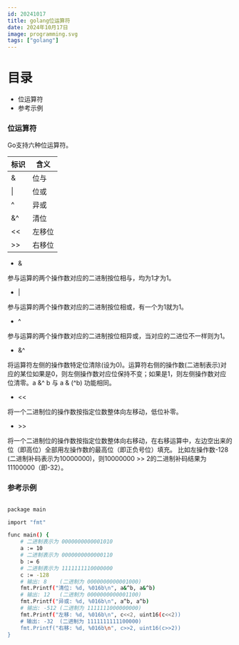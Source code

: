 ```yaml
---
id: 20241017
title: golang位运算符
date: 2024年10月17日
image: programming.svg
tags: ["golang"]
---
```



# 目录

- 位运算符
- 参考示例


### 位运算符

Go支持六种位运算符。

| 标识 | 含义   |
| ---- | ------ |
| &    | 位与   |
| \|   | 位或   |
| ^    | 异或   |
| &^   | 清位   |
| <<   | 左移位 |
| >>   | 右移位 |

 - &

参与运算的两个操作数对应的二进制按位相与，均为1才为1。

 - |

参与运算的两个操作数对应的二进制按位相或，有一个为1就为1。

 - ^

参与运算的两个操作数对应的二进制按位相异或，当对应的二进位不一样则为1。

 - &^

将运算符左侧的操作数特定位清除(设为0)。运算符右侧的操作数(二进制表示)对应的某位如果是0，则左侧操作数对应位保持不变；如果是1，则左侧操作数对应位清零。a &^ b 与 a & (^b) 功能相同。

 - <<

将一个二进制位的操作数按指定位数整体向左移动，低位补零。

 - \>\>

将一个二进制位的操作数按指定位数整体向右移动，在右移运算中，左边空出来的位（即高位）全部用左操作数的最高位（即正负号位）填充。 比如左操作数-128 (二进制补码表示为10000000)，则10000000 >> 2的二进制补码结果为11100000（即-32）。


### 参考示例

```bash

package main

import "fmt"

func main() {
    # 二进制表示为 0000000000001010
	a := 10                                             
    # 二进制表示为 0000000000000110
	b := 6 
    # 二进制表示为 1111111110000000
	c := -128                                           
    # 输出: 8    (二进制为 0000000000001000)
	fmt.Printf("清位: %d, %016b\n", a&^b, a&^b)
    # 输出: 12   (二进制为 0000000000001100)
	fmt.Printf("异或: %d, %016b\n", a^b, a^b)
    # 输出: -512 (二进制为 1111111000000000)
    fmt.Printf("左移: %d, %016b\n", c<<2, uint16(c<<2)) 
    # 输出: -32  (二进制为 1111111111100000)
	fmt.Printf("右移: %d, %016b\n", c>>2, uint16(c>>2))
}

```
